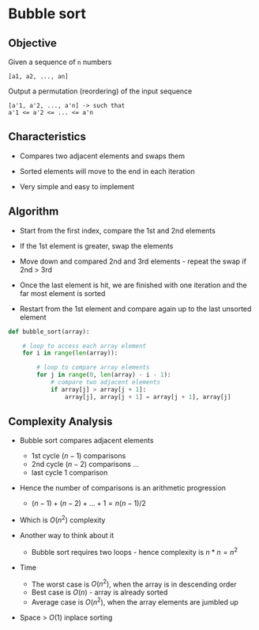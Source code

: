 # Bubble sort

## Objective

Given a sequence of `n` numbers

```
[a1, a2, ..., an]
```

Output a permutation (reordering) of the input sequence
```
[a'1, a'2, ..., a'n] -> such that
a'1 <= a'2 <= ... <= a'n
```

## Characteristics

- Compares two adjacent elements and swaps them

- Sorted elements will move to the end in each iteration

- Very simple and easy to implement

## Algorithm

- Start from the first index, compare the 1st and 2nd elements

- If the 1st element is greater, swap the elements

- Move down and compared 2nd and 3rd elements - repeat the swap if 2nd > 3rd

- Once the last element is hit, we are finished with one iteration and the far most element is sorted

- Restart from the 1st element and compare again up to the last unsorted element


```python
def bubble_sort(array):

    # loop to access each array element
    for i in range(len(array)):

        # loop to compare array elements
        for j in range(0, len(array) - i - 1):
            # compare two adjacent elements
            if array[j] > array[j + 1]:
                array[j], array[j + 1] = array[j + 1], array[j]
```

## Complexity Analysis

- Bubble sort compares adjacent elements
    - 1st cycle $(n - 1)$ comparisons
    - 2nd cycle $(n - 2)$ comparisons ...
    - last cycle 1 comparison

- Hence the number of comparisons is an arithmetic progression
    - $(n-1) + (n-2) + ... + 1 = n(n-1)/2$

- Which is $O(n^2)$ complexity

- Another way to think about it
    - Bubble sort requires two loops - hence complexity is $n * n = n^2$

- Time
    - The worst case is $O(n^2)$, when the array is in descending order
    - Best case is $O(n)$ - array is already sorted
    - Average case is $O(n^2)$, when the array elements are jumbled up

- Space > $O(1)$ inplace sorting
